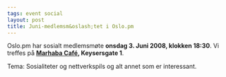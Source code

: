 ```yaml
---
tags: event social
layout: post
title: Juni-medlemsm&oslash;tet i Oslo.pm
---
```

<p>Oslo.pm har sosialt medlemsmøte <strong>onsdag 3. Juni 2008, klokken
18:30</strong>. Vi treffes på 
<strong><a href="http://vibb.no/Company.asp?CompanyID=8438" title="Link til karttjeneste">Marhaba Café</a>, Keysersgate 1</strong>.</p>

<p>
Tema: Sosialiteter og nettverkspils og alt annet som er interessant.
</p>
